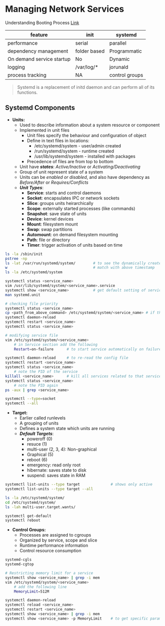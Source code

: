 # Managing Network Services
Understanding Booting Process [Link](https://mdizharblog.hashnode.dev/understanding-booting-process-and-runlevels-in-linux)

|feature | init | systemd |
|------|-------|--------|
|performance | serial | parallel |
| dependency management | folder based | Programmatic |
| On demand service startup | No | Dynamic |
| logging | /var/log/* | jorunald |
| process tracking | NA | control groups |

> Systemd is a replacement of initd daemon and can perform all of its functions.

## Systemd Components

- __Units:__ 
    - Used to describe information about a system resource or component
    - Implemented in unit files 
        - Unit files specify the behaviour and    configuration of object
        - Define in text files in locations:
            - /etc/systemd/system   - user/admin created
            - /run/systemd/system   - runtime created
            - /usr/lib/systemd/system - installed with packages
        - Precedence of files are from top to bottom 
    - Unit have __*states*__: *Active/Inactive* or *Activating/Deactivating*
    - Group of unit represent state of a system
    - Units can be *enabled or disabled*, and also have dependency as *Before/After* or *Requires/Conflicts*
    - __*Unit Types*__: 
        - __Service__: starts and control daemons
        - __Socket__: encapsulates IPC or network sockets
        - __Slice__: groups units heirarchically
        - __Scope__: externally started processes (like commands)
        - __Snapshot__: save state of units
        - __Device__: kernel devices
        - __Mount__: filesystem mount
        - __Swap__: swap partitions
        - __Automount__: on demand filesystem mounting
        - __Path__: file or directory
        - __Timer__: trigger activation of units based on time 

```bash
ls -la /sbin/init
pstree -np
ls -lat /var/run/systemd/system/        # to see the dynamically created session directory when system is booted
w                                       # match with above timestamp
ls -la /etc/systemd/system

systemctl status <service_name>
vim /usr/lib/systemd/system/<service_name>.service
systemctl show <service_name>           # get default setting of service
man systemd.unit

# checking file priority
systemctl status <service_name>
cp <path_from_above_command> /etc/systemd/system/<service_name> # if the above command doesn't point to this location
systemctl daemon-reload
systemctl restart <service_name>
systemctl status <service_name>

# modifying service file
vim /etc/systemd/system/<service_name>
    # in Service section add the following
    Restart=on-failure      # to start service automatically on failure

systemctl daemon-reload     # to re-read the config file
systemctl restart <service_name>
systemctl status <service_name>
    # note the PID of the service
killall <service_name>      # kill all services related to that service
systemctl status <service_name>
    # note the PID again
ps -aux | grep <service_name>

systemctl --type=socket 
systemctl --all
```

- __Target:__
    - Earlier called runlevels
    - A grouping of units
    - Defines a system state which units are running
    - __*Default Targets*__:
        - poweroff (0)
        - resuce (1)
        - multi-user (2, 3, 4): Non-graphical
        - Graphical (5)
        - reboot (6)
        - emergency: read only root
        - hibernate: saves state to disk
        - suspend: saves state in RAM

```bash
systemctl list-units --type target              # shows only active
systemctl list-units --type target --all

ls -la /etc/systemd/system/
cd /etc/systemd/system/
ls -lah multi-user.target.wants/

systemctl get-default
systemctl reboot
```

- __Control Groups:__
    - Processes are assigned to cgroups
    - Organized by service, scope and slice
    - Runtime performance information
    - Control resource consumption

```bash
systemd-cgls
systemd-cgtop

# Restricting memory limit for a service
systemctl show <service_name> | grep -i mem
vim /etc/systemd/system/<service_name>
    # add the following line
    MemoryLimit=512M

systemctl daemon-reload
systemctl reload <service_name>
systemctl restart <service_name>
systemctl show <service_name> | grep -i mem
systemctl show <service_name> -p MemoryLimit    # to get specific parameter
```


